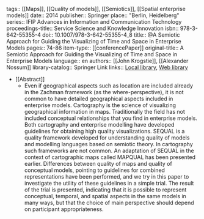 tags:: [[Maps]], [[Quality of models]], [[Semiotics]], [[Spatial enterprise models]]
date:: 2014
publisher:: Springer
place:: "Berlin, Heidelberg"
series:: IFIP Advances in Information and Communication Technology
proceedings-title:: Service Science and Knowledge Innovation
isbn:: 978-3-642-55355-4
doi:: 10.1007/978-3-642-55355-4_8
title:: @A Semiotic Approach for Guiding the Visualizing of Time and Space in Enterprise Models
pages:: 74-86
item-type:: [[conferencePaper]]
original-title:: A Semiotic Approach for Guiding the Visualizing of Time and Space in Enterprise Models
language:: en
authors:: [[John Krogstie]], [[Alexander Nossum]]
library-catalog:: Springer Link
links:: [Local library](zotero://select/library/items/FK5G25ZV), [Web library](https://www.zotero.org/users/6520516/items/FK5G25ZV)

- [[Abstract]]
	- Even if geographical aspects such as location are included already in the Zachman framework (as the where-perspective), it is not common to have detailed geographical aspects included in enterprise models. Cartography is the science of visualizing geographical information in maps. Traditionally the field has not included conceptual relationships that you find in enterprise models. Both cartography and enterprise modelling have developed guidelines for obtaining high quality visualizations. SEQUAL is a quality framework developed for understanding quality of models and modelling languages based on semiotic theory. In cartography such frameworks are not common. An adaptation of SEQUAL in the context of cartographic maps called MAPQUAL has been presented earlier. Differences between quality of maps and quality of conceptual models, pointing to guidelines for combined representations have been performed, and we try in this paper to investigate the utility of these guidelines in a simple trial. The result of the trial is presented, indicating that it is possible to represent conceptual, temporal, and spatial aspects in the same models in many ways, but that the choice of main perspective should depend on participant appropriateness.